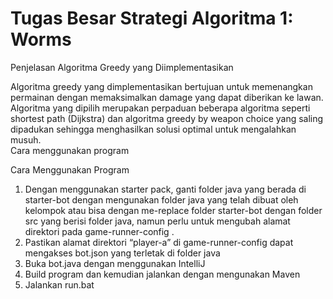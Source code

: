 # Tugas Besar Strategi Algoritma 1: Worms

Penjelasan Algoritma Greedy yang Diimplementasikan

Algoritma greedy yang dimplementasikan bertujuan untuk memenangkan permainan dengan memaksimalkan damage yang dapat diberikan ke lawan. Algoritma yang dipilih merupakan perpaduan beberapa algoritma seperti shortest path (Dijkstra) dan algoritma greedy by weapon choice yang saling dipadukan sehingga menghasilkan solusi optimal untuk mengalahkan musuh.  
Cara menggunakan program 

Cara Menggunakan Program

1. Dengan menggunakan starter pack, ganti folder java yang berada di starter-bot dengan mengunakan folder java yang telah dibuat oleh kelompok atau bisa dengan me-replace folder starter-bot dengan folder src yang berisi folder java, namun perlu untuk mengubah alamat direktori pada game-runner-config . 
3. Pastikan alamat direktori “player-a” di game-runner-config dapat mengakses bot.json yang terletak di folder java
4. Buka bot.java dengan menggunakan IntelliJ
5. Build program dan kemudian jalankan dengan mengunakan Maven 
6. Jalankan run.bat 

